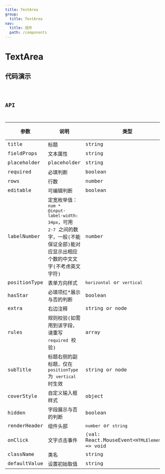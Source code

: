```yaml
---
title: TextArea
group:
  title: TextArea
nav:
  title: 组件
  path: /components
---
```


# TextArea

## 代码演示

<code src="./demo/index.tsx" />

## API

| 参数         | 说明                                                                                                                                  | 类型                                           | 默认值       | 是否必填 |
| ------------ | ------------------------------------------------------------------------------------------------------------------------------------- | ---------------------------------------------- | ------------ | -------- |
| title        | 标题                                                                                                                                  | string                                         | ''           | 是       |
| fieldProps   | 文本属性                                                                                                                              | string                                         | ''           | 是       |
| placeholder  | placeholder                                                                                                                           | string                                         | ''           | 否       |
| required     | 必填判断                                                                                                                              | boolean                                        | false        | 否       |
| rows         | 行数                                                                                                                                  | number                                         | 3            | 否       |
| editable     | 可编辑判断                                                                                                                            | boolean                                        | false        | true     |
| labelNumber  | 定宽枚举值：`num * @input-label-width: 34px`，可用 `2-7` 之间的数字，一般(不能保证全部)能对应显示出相应个数的中文文字(不考虑英文字符) | number                                         | 5            | 否       |
| positionType | 表单方向样式                                                                                                                          | `horizontal` or `vertical`                     | `horizontal` | 否       |
| hasStar      | 必填项红\*展示与否的判断                                                                                                              | boolean                                        | true         | 否       |
| extra        | 右边注释                                                                                                                              | string or node                                 | ''           | 否       |
| rules        | 规则校验(如需用到该字段，请重写 `required` 校验)                                                                                      | array                                          | []           | 否       |
| subTitle     | 标题右侧的副标题，仅在 `positionType` 为 `vertical` 时生效                                                                            | string or node                                 | ''           | 否       |
| coverStyle   | 自定义输入框样式                                                                                                                      | object                                         | {}           | 否       |
| hidden       | 字段展示与否的判断                                                                                                                    | boolean                                        | false        | 否       |
| renderHeader | 组件头部                                                                                                                              | `number` or `string`                           | -            | 否       |
| onClick      | 文字点击事件                                                                                                                          | (val: React.MouseEvent<`HTMLElement`>) => void | null         | 否       |
| className    | 类名                                                                                                                                  | string                                         | -            | 否       |
| defaultValue | 设置初始取值                                                                                                                          | string                                         | -            | 否       |
